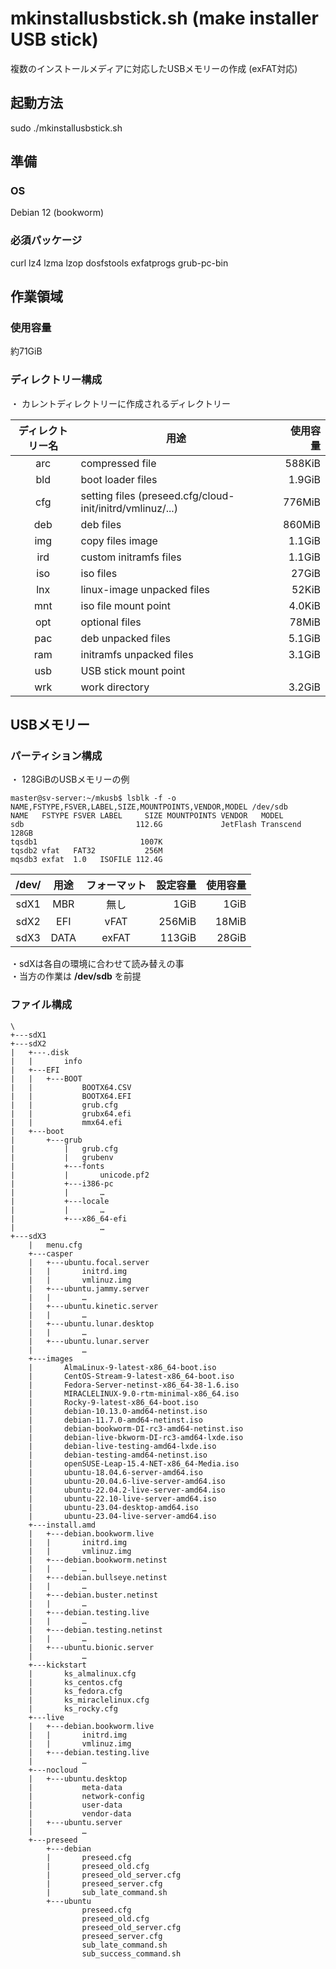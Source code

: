 # mkinstallusbstick.sh (make installer USB stick)

複数のインストールメディアに対応したUSBメモリーの作成 (exFAT対応)

## 起動方法

sudo ./mkinstallusbstick.sh

## 準備

### OS

Debian 12 (bookworm)  

### 必須パッケージ

curl lz4 lzma lzop dosfstools exfatprogs grub-pc-bin

## 作業領域

### 使用容量

約71GiB

### ディレクトリー構成

・ カレントディレクトリーに作成されるディレクトリー

| ディレクトリー名 | 用途 | 使用容量 |
| :---: | --- | ---: |
| arc | compressed file | 588KiB |
| bld | boot loader files | 1.9GiB |
| cfg | setting files (preseed.cfg/cloud-init/initrd/vmlinuz/...) | 776MiB |
| deb | deb files | 860MiB |
| img | copy files image | 1.1GiB |
| ird | custom initramfs files | 1.1GiB |
| iso | iso files | 27GiB |
| lnx | linux-image unpacked files | 52KiB |
| mnt | iso file mount point | 4.0KiB |
| opt | optional files | 78MiB |
| pac | deb unpacked files | 5.1GiB |
| ram | initramfs unpacked files | 3.1GiB |
| usb | USB stick mount point |  |
| wrk | work directory | 3.2GiB |

## USBメモリー

### パーティション構成

・ 128GiBのUSBメモリーの例

``` bash: lsblk
master@sv-server:~/mkusb$ lsblk -f -o NAME,FSTYPE,FSVER,LABEL,SIZE,MOUNTPOINTS,VENDOR,MODEL /dev/sdb
NAME   FSTYPE FSVER LABEL     SIZE MOUNTPOINTS VENDOR   MODEL
sdb                         112.6G             JetFlash Transcend 128GB
tqsdb1                       1007K
tqsdb2 vfat   FAT32           256M
mqsdb3 exfat  1.0   ISOFILE 112.4G
```

| /dev/ | 用途 | フォーマット | 設定容量 | 使用容量 |
| :---: | :---: | :---: | ---: | ---: |
| sdX1 | MBR | 無し | 1GiB | 1GiB |
| sdX2 | EFI | vFAT | 256MiB | 18MiB |
| sdX3 | DATA | exFAT | 113GiB | 28GiB |

・sdXは各自の環境に合わせて読み替えの事  
・当方の作業は **/dev/sdb** を前提  

### ファイル構成

``` bash: ファイル構成
\
+---sdX1
+---sdX2
|   +---.disk
|   |       info
|   +---EFI
|   |   +---BOOT
|   |           BOOTX64.CSV
|   |           BOOTX64.EFI
|   |           grub.cfg
|   |           grubx64.efi
|   |           mmx64.efi
|   +---boot
|       +---grub
|           |   grub.cfg
|           |   grubenv
|           +---fonts
|           |       unicode.pf2
|           +---i386-pc
|           |       …
|           +---locale
|           |       …
|           +---x86_64-efi
|                   …
+---sdX3
    |   menu.cfg
    +---casper
    |   +---ubuntu.focal.server
    |   |       initrd.img
    |   |       vmlinuz.img
    |   +---ubuntu.jammy.server
    |   |       …
    |   +---ubuntu.kinetic.server
    |   |       …
    |   +---ubuntu.lunar.desktop
    |   |       …
    |   +---ubuntu.lunar.server
    |           …
    +---images
    |       AlmaLinux-9-latest-x86_64-boot.iso
    |       CentOS-Stream-9-latest-x86_64-boot.iso
    |       Fedora-Server-netinst-x86_64-38-1.6.iso
    |       MIRACLELINUX-9.0-rtm-minimal-x86_64.iso
    |       Rocky-9-latest-x86_64-boot.iso
    |       debian-10.13.0-amd64-netinst.iso
    |       debian-11.7.0-amd64-netinst.iso
    |       debian-bookworm-DI-rc3-amd64-netinst.iso
    |       debian-live-bkworm-DI-rc3-amd64-lxde.iso
    |       debian-live-testing-amd64-lxde.iso
    |       debian-testing-amd64-netinst.iso
    |       openSUSE-Leap-15.4-NET-x86_64-Media.iso
    |       ubuntu-18.04.6-server-amd64.iso
    |       ubuntu-20.04.6-live-server-amd64.iso
    |       ubuntu-22.04.2-live-server-amd64.iso
    |       ubuntu-22.10-live-server-amd64.iso
    |       ubuntu-23.04-desktop-amd64.iso
    |       ubuntu-23.04-live-server-amd64.iso
    +---install.amd
    |   +---debian.bookworm.live
    |   |       initrd.img
    |   |       vmlinuz.img
    |   +---debian.bookworm.netinst
    |   |       …
    |   +---debian.bullseye.netinst
    |   |       …
    |   +---debian.buster.netinst
    |   |       …
    |   +---debian.testing.live
    |   |       …
    |   +---debian.testing.netinst
    |   |       …
    |   +---ubuntu.bionic.server
    |           …
    +---kickstart
    |       ks_almalinux.cfg
    |       ks_centos.cfg
    |       ks_fedora.cfg
    |       ks_miraclelinux.cfg
    |       ks_rocky.cfg
    +---live
    |   +---debian.bookworm.live
    |   |       initrd.img
    |   |       vmlinuz.img
    |   +---debian.testing.live
    |           …
    +---nocloud
    |   +---ubuntu.desktop
    |           meta-data
    |           network-config
    |           user-data
    |           vendor-data
    |   +---ubuntu.server
    |           …
    +---preseed
        +---debian
        |       preseed.cfg
        |       preseed_old.cfg
        |       preseed_old_server.cfg
        |       preseed_server.cfg
        |       sub_late_command.sh
        +---ubuntu
                preseed.cfg
                preseed_old.cfg
                preseed_old_server.cfg
                preseed_server.cfg
                sub_late_command.sh
                sub_success_command.sh
```

